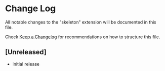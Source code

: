 # Change Log

All notable changes to the "skeleton" extension will be documented in this file.

Check [Keep a Changelog](http://keepachangelog.com/) for recommendations on how to structure this file.

## [Unreleased]

- Initial release